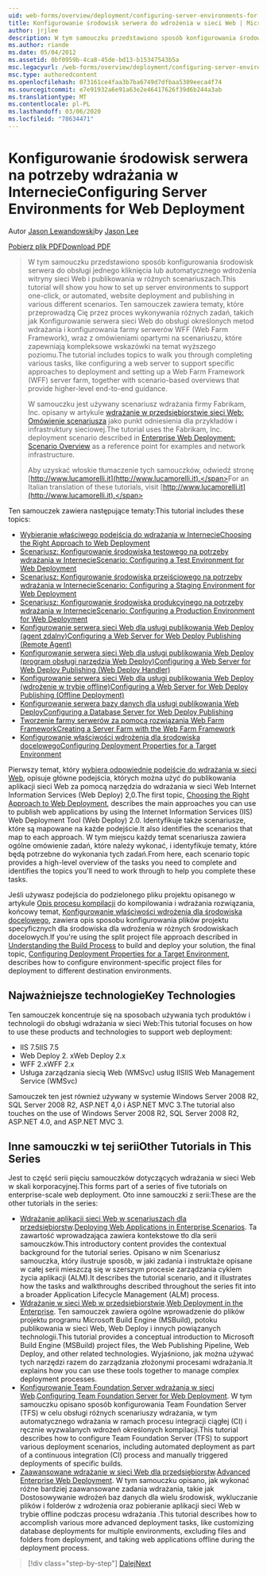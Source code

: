 ```yaml
---
uid: web-forms/overview/deployment/configuring-server-environments-for-web-deployment/configuring-server-environments-for-web-deployment
title: Konfigurowanie środowisk serwera do wdrożenia w sieci Web | Microsoft Docs
author: jrjlee
description: W tym samouczku przedstawiono sposób konfigurowania środowisk serwera do obsługi jednego kliknięcia, automatycznego wdrożenia witryny sieci Web i publikowania ich w różnych scen...
ms.author: riande
ms.date: 05/04/2012
ms.assetid: 0bf0959b-4ca8-45de-bd13-b15347543b5a
msc.legacyurl: /web-forms/overview/deployment/configuring-server-environments-for-web-deployment/configuring-server-environments-for-web-deployment
msc.type: authoredcontent
ms.openlocfilehash: 073161ce4faa3b7ba6749d7dfbaa5309eeca4f74
ms.sourcegitcommit: e7e91932a6e91a63e2e46417626f39d6b244a3ab
ms.translationtype: MT
ms.contentlocale: pl-PL
ms.lasthandoff: 03/06/2020
ms.locfileid: "78634471"
---
```

# <a name="configuring-server-environments-for-web-deployment"></a><span data-ttu-id="2affc-103">Konfigurowanie środowisk serwera na potrzeby wdrażania w Internecie</span><span class="sxs-lookup"><span data-stu-id="2affc-103">Configuring Server Environments for Web Deployment</span></span>

<span data-ttu-id="2affc-104">Autor [Jason Lewandowski](https://github.com/jrjlee)</span><span class="sxs-lookup"><span data-stu-id="2affc-104">by [Jason Lee](https://github.com/jrjlee)</span></span>

[<span data-ttu-id="2affc-105">Pobierz plik PDF</span><span class="sxs-lookup"><span data-stu-id="2affc-105">Download PDF</span></span>](https://msdnshared.blob.core.windows.net/media/MSDNBlogsFS/prod.evol.blogs.msdn.com/CommunityServer.Blogs.Components.WeblogFiles/00/00/00/63/56/8130.DeployingWebAppsInEnterpriseScenarios.pdf)

> <span data-ttu-id="2affc-106">W tym samouczku przedstawiono sposób konfigurowania środowisk serwera do obsługi jednego kliknięcia lub automatycznego wdrożenia witryny sieci Web i publikowania w różnych scenariuszach.</span><span class="sxs-lookup"><span data-stu-id="2affc-106">This tutorial will show you how to set up server environments to support one-click, or automated, website deployment and publishing in various different scenarios.</span></span> <span data-ttu-id="2affc-107">Ten samouczek zawiera tematy, które przeprowadzą Cię przez proces wykonywania różnych zadań, takich jak Konfigurowanie serwera sieci Web do obsługi określonych metod wdrażania i konfigurowania farmy serwerów WFF (Web Farm Framework), wraz z omówieniami opartymi na scenariuszu, które zapewniają kompleksowe wskazówki na temat wyższego poziomu.</span><span class="sxs-lookup"><span data-stu-id="2affc-107">The tutorial includes topics to walk you through completing various tasks, like configuring a web server to support specific approaches to deployment and setting up a Web Farm Framework (WFF) server farm, together with scenario-based overviews that provide higher-level end-to-end guidance.</span></span>
> 
> <span data-ttu-id="2affc-108">W samouczku jest używany scenariusz wdrażania firmy Fabrikam, Inc. opisany w artykule [wdrażanie w przedsiębiorstwie sieci Web: Omówienie scenariusza](../deploying-web-applications-in-enterprise-scenarios/enterprise-web-deployment-scenario-overview.md) jako punkt odniesienia dla przykładów i infrastruktury sieciowej.</span><span class="sxs-lookup"><span data-stu-id="2affc-108">The tutorial uses the Fabrikam, Inc. deployment scenario described in [Enterprise Web Deployment: Scenario Overview](../deploying-web-applications-in-enterprise-scenarios/enterprise-web-deployment-scenario-overview.md) as a reference point for examples and network infrastructure.</span></span>
> 
> <span data-ttu-id="2affc-109">Aby uzyskać włoskie tłumaczenie tych samouczków, odwiedź stronę [http://www.lucamorelli.it](http://www.lucamorelli.it).</span><span class="sxs-lookup"><span data-stu-id="2affc-109">For an Italian translation of these tutorials, visit [http://www.lucamorelli.it](http://www.lucamorelli.it).</span></span>

<span data-ttu-id="2affc-110">Ten samouczek zawiera następujące tematy:</span><span class="sxs-lookup"><span data-stu-id="2affc-110">This tutorial includes these topics:</span></span>

- [<span data-ttu-id="2affc-111">Wybieranie właściwego podejścia do wdrażania w Internecie</span><span class="sxs-lookup"><span data-stu-id="2affc-111">Choosing the Right Approach to Web Deployment</span></span>](choosing-the-right-approach-to-web-deployment.md)
- [<span data-ttu-id="2affc-112">Scenariusz: Konfigurowanie środowiska testowego na potrzeby wdrażania w Internecie</span><span class="sxs-lookup"><span data-stu-id="2affc-112">Scenario: Configuring a Test Environment for Web Deployment</span></span>](scenario-configuring-a-test-environment-for-web-deployment.md)
- [<span data-ttu-id="2affc-113">Scenariusz: Konfigurowanie środowiska przejściowego na potrzeby wdrażania w Internecie</span><span class="sxs-lookup"><span data-stu-id="2affc-113">Scenario: Configuring a Staging Environment for Web Deployment</span></span>](scenario-configuring-a-staging-environment-for-web-deployment.md)
- [<span data-ttu-id="2affc-114">Scenariusz: Konfigurowanie środowiska produkcyjnego na potrzeby wdrażania w Internecie</span><span class="sxs-lookup"><span data-stu-id="2affc-114">Scenario: Configuring a Production Environment for Web Deployment</span></span>](scenario-configuring-a-production-environment-for-web-deployment.md)
- [<span data-ttu-id="2affc-115">Konfigurowanie serwera sieci Web dla usługi publikowania Web Deploy (agent zdalny)</span><span class="sxs-lookup"><span data-stu-id="2affc-115">Configuring a Web Server for Web Deploy Publishing (Remote Agent)</span></span>](configuring-a-web-server-for-web-deploy-publishing-remote-agent.md)
- [<span data-ttu-id="2affc-116">Konfigurowanie serwera sieci Web dla usługi publikowania Web Deploy (program obsługi narzędzia Web Deploy)</span><span class="sxs-lookup"><span data-stu-id="2affc-116">Configuring a Web Server for Web Deploy Publishing (Web Deploy Handler)</span></span>](configuring-a-web-server-for-web-deploy-publishing-web-deploy-handler.md)
- [<span data-ttu-id="2affc-117">Konfigurowanie serwera sieci Web dla usługi publikowania Web Deploy (wdrożenie w trybie offline)</span><span class="sxs-lookup"><span data-stu-id="2affc-117">Configuring a Web Server for Web Deploy Publishing (Offline Deployment)</span></span>](configuring-a-web-server-for-web-deploy-publishing-offline-deployment.md)
- [<span data-ttu-id="2affc-118">Konfigurowanie serwera bazy danych dla usługi publikowania Web Deploy</span><span class="sxs-lookup"><span data-stu-id="2affc-118">Configuring a Database Server for Web Deploy Publishing</span></span>](configuring-a-database-server-for-web-deploy-publishing.md)
- [<span data-ttu-id="2affc-119">Tworzenie farmy serwerów za pomocą rozwiązania Web Farm Framework</span><span class="sxs-lookup"><span data-stu-id="2affc-119">Creating a Server Farm with the Web Farm Framework</span></span>](creating-a-server-farm-with-the-web-farm-framework.md)
- [<span data-ttu-id="2affc-120">Konfigurowanie właściwości wdrożenia dla środowiska docelowego</span><span class="sxs-lookup"><span data-stu-id="2affc-120">Configuring Deployment Properties for a Target Environment</span></span>](configuring-deployment-properties-for-a-target-environment.md)

<span data-ttu-id="2affc-121">Pierwszy temat, który [wybiera odpowiednie podejście do wdrażania w sieci Web](choosing-the-right-approach-to-web-deployment.md), opisuje główne podejścia, których można użyć do publikowania aplikacji sieci Web za pomocą narzędzia do wdrażania w sieci Web Internet Information Services (Web Deploy) 2,0.</span><span class="sxs-lookup"><span data-stu-id="2affc-121">The first topic, [Choosing the Right Approach to Web Deployment](choosing-the-right-approach-to-web-deployment.md), describes the main approaches you can use to publish web applications by using the Internet Information Services (IIS) Web Deployment Tool (Web Deploy) 2.0.</span></span> <span data-ttu-id="2affc-122">Identyfikuje także scenariusze, które są mapowane na każde podejście.</span><span class="sxs-lookup"><span data-stu-id="2affc-122">It also identifies the scenarios that map to each approach.</span></span> <span data-ttu-id="2affc-123">W tym miejscu każdy temat scenariusza zawiera ogólne omówienie zadań, które należy wykonać, i identyfikuje tematy, które będą potrzebne do wykonania tych zadań.</span><span class="sxs-lookup"><span data-stu-id="2affc-123">From here, each scenario topic provides a high-level overview of the tasks you need to complete and identifies the topics you'll need to work through to help you complete these tasks.</span></span>

<span data-ttu-id="2affc-124">Jeśli używasz podejścia do podzielonego pliku projektu opisanego w artykule [Opis procesu kompilacji](../web-deployment-in-the-enterprise/understanding-the-build-process.md) do kompilowania i wdrażania rozwiązania, końcowy temat, [Konfigurowanie właściwości wdrożenia dla środowiska docelowego](configuring-deployment-properties-for-a-target-environment.md), zawiera opis sposobu konfigurowania plików projektu specyficznych dla środowiska dla wdrożenia w różnych środowiskach docelowych.</span><span class="sxs-lookup"><span data-stu-id="2affc-124">If you're using the split project file approach described in [Understanding the Build Process](../web-deployment-in-the-enterprise/understanding-the-build-process.md) to build and deploy your solution, the final topic, [Configuring Deployment Properties for a Target Environment](configuring-deployment-properties-for-a-target-environment.md), describes how to configure environment-specific project files for deployment to different destination environments.</span></span>

## <a name="key-technologies"></a><span data-ttu-id="2affc-125">Najważniejsze technologie</span><span class="sxs-lookup"><span data-stu-id="2affc-125">Key Technologies</span></span>

<span data-ttu-id="2affc-126">Ten samouczek koncentruje się na sposobach używania tych produktów i technologii do obsługi wdrażania w sieci Web:</span><span class="sxs-lookup"><span data-stu-id="2affc-126">This tutorial focuses on how to use these products and technologies to support web deployment:</span></span>

- <span data-ttu-id="2affc-127">IIS 7.5</span><span class="sxs-lookup"><span data-stu-id="2affc-127">IIS 7.5</span></span>
- <span data-ttu-id="2affc-128">Web Deploy 2. x</span><span class="sxs-lookup"><span data-stu-id="2affc-128">Web Deploy 2.x</span></span>
- <span data-ttu-id="2affc-129">WFF 2.x</span><span class="sxs-lookup"><span data-stu-id="2affc-129">WFF 2.x</span></span>
- <span data-ttu-id="2affc-130">Usługa zarządzania siecią Web (WMSvc) usług IIS</span><span class="sxs-lookup"><span data-stu-id="2affc-130">IIS Web Management Service (WMSvc)</span></span>

<span data-ttu-id="2affc-131">Samouczek ten jest również używany w systemie Windows Server 2008 R2, SQL Server 2008 R2, ASP.NET 4,0 i ASP.NET MVC 3.</span><span class="sxs-lookup"><span data-stu-id="2affc-131">The tutorial also touches on the use of Windows Server 2008 R2, SQL Server 2008 R2, ASP.NET 4.0, and ASP.NET MVC 3.</span></span>

## <a name="other-tutorials-in-this-series"></a><span data-ttu-id="2affc-132">Inne samouczki w tej serii</span><span class="sxs-lookup"><span data-stu-id="2affc-132">Other Tutorials in This Series</span></span>

<span data-ttu-id="2affc-133">Jest to część serii pięciu samouczków dotyczących wdrażania w sieci Web w skali korporacyjnej.</span><span class="sxs-lookup"><span data-stu-id="2affc-133">This forms part of a series of five tutorials on enterprise-scale web deployment.</span></span> <span data-ttu-id="2affc-134">Oto inne samouczki z serii:</span><span class="sxs-lookup"><span data-stu-id="2affc-134">These are the other tutorials in the series:</span></span>

- <span data-ttu-id="2affc-135">[Wdrażanie aplikacji sieci Web w scenariuszach dla przedsiębiorstw](../deploying-web-applications-in-enterprise-scenarios/deploying-web-applications-in-enterprise-scenarios.md).</span><span class="sxs-lookup"><span data-stu-id="2affc-135">[Deploying Web Applications in Enterprise Scenarios](../deploying-web-applications-in-enterprise-scenarios/deploying-web-applications-in-enterprise-scenarios.md).</span></span> <span data-ttu-id="2affc-136">Ta zawartość wprowadzająca zawiera kontekstowe tło dla serii samouczków.</span><span class="sxs-lookup"><span data-stu-id="2affc-136">This introductory content provides the contextual background for the tutorial series.</span></span> <span data-ttu-id="2affc-137">Opisano w nim Scenariusz samouczka, który ilustruje sposób, w jaki zadania i instruktaże opisane w całej serii mieszczą się w szerszym procesie zarządzania cyklem życia aplikacji (ALM).</span><span class="sxs-lookup"><span data-stu-id="2affc-137">It describes the tutorial scenario, and it illustrates how the tasks and walkthroughs described throughout the series fit into a broader Application Lifecycle Management (ALM) process.</span></span>
- <span data-ttu-id="2affc-138">[Wdrażanie w sieci Web w przedsiębiorstwie](../web-deployment-in-the-enterprise/web-deployment-in-the-enterprise.md).</span><span class="sxs-lookup"><span data-stu-id="2affc-138">[Web Deployment in the Enterprise](../web-deployment-in-the-enterprise/web-deployment-in-the-enterprise.md).</span></span> <span data-ttu-id="2affc-139">Ten samouczek zawiera ogólne wprowadzenie do plików projektu programu Microsoft Build Engine (MSBuild), potoku publikowania w sieci Web, Web Deploy i innych powiązanych technologii.</span><span class="sxs-lookup"><span data-stu-id="2affc-139">This tutorial provides a conceptual introduction to Microsoft Build Engine (MSBuild) project files, the Web Publishing Pipeline, Web Deploy, and other related technologies.</span></span> <span data-ttu-id="2affc-140">Wyjaśniono, jak można używać tych narzędzi razem do zarządzania złożonymi procesami wdrażania.</span><span class="sxs-lookup"><span data-stu-id="2affc-140">It explains how you can use these tools together to manage complex deployment processes.</span></span>
- <span data-ttu-id="2affc-141">[Konfigurowanie Team Foundation Server wdrażania w sieci Web](../configuring-team-foundation-server-for-web-deployment/configuring-team-foundation-server-for-web-deployment.md).</span><span class="sxs-lookup"><span data-stu-id="2affc-141">[Configuring Team Foundation Server for Web Deployment](../configuring-team-foundation-server-for-web-deployment/configuring-team-foundation-server-for-web-deployment.md).</span></span> <span data-ttu-id="2affc-142">W tym samouczku opisano sposób konfigurowania Team Foundation Server (TFS) w celu obsługi różnych scenariuszy wdrażania, w tym automatycznego wdrażania w ramach procesu integracji ciągłej (CI) i ręcznie wyzwalanych wdrożeń określonych kompilacji.</span><span class="sxs-lookup"><span data-stu-id="2affc-142">This tutorial describes how to configure Team Foundation Server (TFS) to support various deployment scenarios, including automated deployment as part of a continuous integration (CI) process and manually triggered deployments of specific builds.</span></span>
- <span data-ttu-id="2affc-143">[Zaawansowane wdrażanie w sieci Web dla przedsiębiorstw](../advanced-enterprise-web-deployment/advanced-enterprise-web-deployment.md).</span><span class="sxs-lookup"><span data-stu-id="2affc-143">[Advanced Enterprise Web Deployment](../advanced-enterprise-web-deployment/advanced-enterprise-web-deployment.md).</span></span> <span data-ttu-id="2affc-144">W tym samouczku opisano, jak wykonać różne bardziej zaawansowane zadania wdrażania, takie jak Dostosowywanie wdrożeń baz danych dla wielu środowisk, wykluczanie plików i folderów z wdrożenia oraz pobieranie aplikacji sieci Web w trybie offline podczas procesu wdrażania .</span><span class="sxs-lookup"><span data-stu-id="2affc-144">This tutorial describes how to accomplish various more advanced deployment tasks, like customizing database deployments for multiple environments, excluding files and folders from deployment, and taking web applications offline during the deployment process.</span></span>

> [!div class="step-by-step"]
> [<span data-ttu-id="2affc-145">Dalej</span><span class="sxs-lookup"><span data-stu-id="2affc-145">Next</span></span>](choosing-the-right-approach-to-web-deployment.md)
